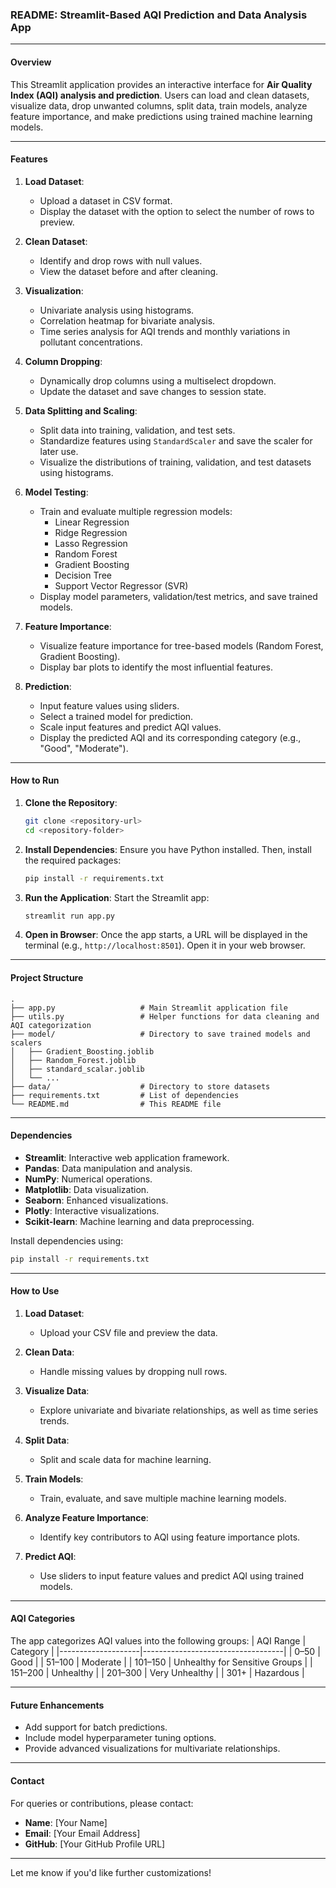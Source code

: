 ### README: **Streamlit-Based AQI Prediction and Data Analysis App**

---

#### **Overview**

This Streamlit application provides an interactive interface for **Air Quality Index (AQI) analysis and prediction**. Users can load and clean datasets, visualize data, drop unwanted columns, split data, train models, analyze feature importance, and make predictions using trained machine learning models.

---

#### **Features**

1. **Load Dataset**:
   - Upload a dataset in CSV format.
   - Display the dataset with the option to select the number of rows to preview.

2. **Clean Dataset**:
   - Identify and drop rows with null values.
   - View the dataset before and after cleaning.

3. **Visualization**:
   - Univariate analysis using histograms.
   - Correlation heatmap for bivariate analysis.
   - Time series analysis for AQI trends and monthly variations in pollutant concentrations.

4. **Column Dropping**:
   - Dynamically drop columns using a multiselect dropdown.
   - Update the dataset and save changes to session state.

5. **Data Splitting and Scaling**:
   - Split data into training, validation, and test sets.
   - Standardize features using `StandardScaler` and save the scaler for later use.
   - Visualize the distributions of training, validation, and test datasets using histograms.

6. **Model Testing**:
   - Train and evaluate multiple regression models:
     - Linear Regression
     - Ridge Regression
     - Lasso Regression
     - Random Forest
     - Gradient Boosting
     - Decision Tree
     - Support Vector Regressor (SVR)
   - Display model parameters, validation/test metrics, and save trained models.

7. **Feature Importance**:
   - Visualize feature importance for tree-based models (Random Forest, Gradient Boosting).
   - Display bar plots to identify the most influential features.

8. **Prediction**:
   - Input feature values using sliders.
   - Select a trained model for prediction.
   - Scale input features and predict AQI values.
   - Display the predicted AQI and its corresponding category (e.g., "Good", "Moderate").

---

#### **How to Run**

1. **Clone the Repository**:
   ```bash
   git clone <repository-url>
   cd <repository-folder>
   ```

2. **Install Dependencies**:
   Ensure you have Python installed. Then, install the required packages:
   ```bash
   pip install -r requirements.txt
   ```

3. **Run the Application**:
   Start the Streamlit app:
   ```bash
   streamlit run app.py
   ```

4. **Open in Browser**:
   Once the app starts, a URL will be displayed in the terminal (e.g., `http://localhost:8501`). Open it in your web browser.

---

#### **Project Structure**

```plaintext
.
├── app.py                   # Main Streamlit application file
├── utils.py                 # Helper functions for data cleaning and AQI categorization
├── model/                   # Directory to save trained models and scalers
│   ├── Gradient_Boosting.joblib
│   ├── Random_Forest.joblib
│   ├── standard_scalar.joblib
│   └── ...
├── data/                    # Directory to store datasets
├── requirements.txt         # List of dependencies
└── README.md                # This README file
```

---

#### **Dependencies**

- **Streamlit**: Interactive web application framework.
- **Pandas**: Data manipulation and analysis.
- **NumPy**: Numerical operations.
- **Matplotlib**: Data visualization.
- **Seaborn**: Enhanced visualizations.
- **Plotly**: Interactive visualizations.
- **Scikit-learn**: Machine learning and data preprocessing.

Install dependencies using:
```bash
pip install -r requirements.txt
```

---

#### **How to Use**

1. **Load Dataset**:
   - Upload your CSV file and preview the data.

2. **Clean Data**:
   - Handle missing values by dropping null rows.

3. **Visualize Data**:
   - Explore univariate and bivariate relationships, as well as time series trends.

4. **Split Data**:
   - Split and scale data for machine learning.

5. **Train Models**:
   - Train, evaluate, and save multiple machine learning models.

6. **Analyze Feature Importance**:
   - Identify key contributors to AQI using feature importance plots.

7. **Predict AQI**:
   - Use sliders to input feature values and predict AQI using trained models.

---

#### **AQI Categories**

The app categorizes AQI values into the following groups:
| AQI Range         | Category                          |
|--------------------|-----------------------------------|
| 0–50              | Good                              |
| 51–100            | Moderate                         |
| 101–150           | Unhealthy for Sensitive Groups   |
| 151–200           | Unhealthy                        |
| 201–300           | Very Unhealthy                   |
| 301+              | Hazardous                        |

---

#### **Future Enhancements**

- Add support for batch predictions.
- Include model hyperparameter tuning options.
- Provide advanced visualizations for multivariate relationships.

---

#### **Contact**

For queries or contributions, please contact:

- **Name**: [Your Name]
- **Email**: [Your Email Address]
- **GitHub**: [Your GitHub Profile URL]

---

Let me know if you'd like further customizations!